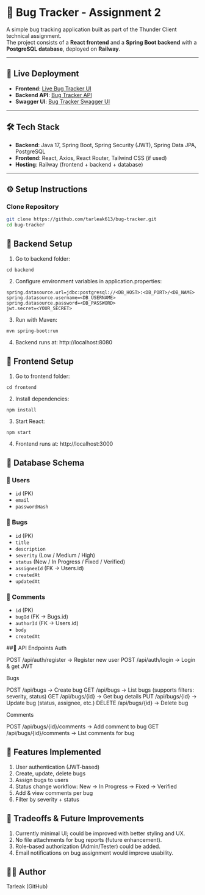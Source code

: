 # 🐞 Bug Tracker - Assignment 2

A simple bug tracking application built as part of the Thunder Client technical assignment.  
The project consists of a **React frontend** and a **Spring Boot backend** with a **PostgreSQL database**, deployed on **Railway**.

---

## 🚀 Live Deployment

- **Frontend**: [Live Bug Tracker UI](https://bug-tracker-frontend-production.up.railway.app)  
- **Backend API**: [Bug Tracker API](https://bug-tracker-production-ce38.up.railway.app)
- **Swagger UI**: [Bug Tracker Swagger UI](https://bug-tracker-production-ce38.up.railway.app/swagger-ui/index.html#/)  

---

## 🛠️ Tech Stack

- **Backend**: Java 17, Spring Boot, Spring Security (JWT), Spring Data JPA, PostgreSQL  
- **Frontend**: React, Axios, React Router, Tailwind CSS (if used)  
- **Hosting**: Railway (frontend + backend + database)  

---

## ⚙️ Setup Instructions

### Clone Repository
```bash
git clone https://github.com/tarleak613/bug-tracker.git
cd bug-tracker
```

## 🔧 Backend Setup

1. Go to backend folder:
```
cd backend
``` 
2. Configure environment variables in application.properties:
```
spring.datasource.url=jdbc:postgresql://<DB_HOST>:<DB_PORT>/<DB_NAME>
spring.datasource.username=<DB_USERNAME>
spring.datasource.password=<DB_PASSWORD>
jwt.secret=<YOUR_SECRET>
```

3. Run with Maven:
```
mvn spring-boot:run
```

4. Backend runs at: http://localhost:8080

## 🎨 Frontend Setup

1. Go to frontend folder:

```
cd frontend
```

2. Install dependencies:

```
npm install
```

3. Start React:
```
npm start
```

4. Frontend runs at: http://localhost:3000

## 📂 Database Schema

### 🧑 Users
- `id` (PK)
- `email`
- `passwordHash`

### 🐞 Bugs
- `id` (PK)
- `title`
- `description`
- `severity` (Low / Medium / High)
- `status` (New / In Progress / Fixed / Verified)
- `assigneeId` (FK → Users.id)
- `createdAt`
- `updatedAt`

### 💬 Comments
- `id` (PK)
- `bugId` (FK → Bugs.id)
- `authorId` (FK → Users.id)
- `body`
- `createdAt`

##🔌 API Endpoints
Auth

POST /api/auth/register → Register new user
POST /api/auth/login → Login & get JWT

Bugs

POST /api/bugs → Create bug
GET /api/bugs → List bugs (supports filters: severity, status)
GET /api/bugs/{id} → Get bug details
PUT /api/bugs/{id} → Update bug (status, assignee, etc.)
DELETE /api/bugs/{id} → Delete bug

Comments

POST /api/bugs/{id}/comments → Add comment to bug
GET /api/bugs/{id}/comments → List comments for bug


## 🐛 Features Implemented

1. User authentication (JWT-based)
2. Create, update, delete bugs
3. Assign bugs to users
4. Status change workflow: New → In Progress → Fixed → Verified
5. Add & view comments per bug
6. Filter by severity + status

## 📌 Tradeoffs & Future Improvements

1. Currently minimal UI; could be improved with better styling and UX.
2. No file attachments for bug reports (future enhancement).
3. Role-based authorization (Admin/Tester) could be added.
4. Email notifications on bug assignment would improve usability.

## 👨‍💻 Author

Tarleak (GitHub)
